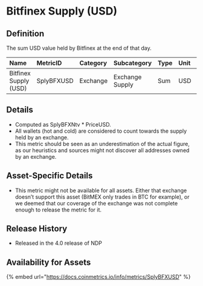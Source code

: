 # Bitfinex Supply \(USD\)

## Definition

The sum USD value held by Bitfinex at the end of that day.

| Name | MetricID | Category | Subcategory | Type | Unit | Interval |
| :--- | :--- | :--- | :--- | :--- | :--- | :--- |
| Bitfinex Supply \(USD\) | SplyBFXUSD | Exchange | Exchange Supply | Sum | USD | 1 day |

## Details

* Computed as SplyBFXNtv \* PriceUSD.
* All wallets \(hot and cold\) are considered to count towards the supply held by an exchange.
* This metric should be seen as an underestimation of the actual figure, as our heuristics and sources might not discover all addresses owned by an exchange.

## Asset-Specific Details

* This metric might not be available for all assets. Either that exchange doesn’t support this asset \(BitMEX only trades in BTC for example\), or we deemed that our coverage of the exchange was not complete enough to release the metric for it.

## Release History

* Released in the 4.0 release of NDP

## Availability for Assets

{% embed url="https://docs.coinmetrics.io/info/metrics/SplyBFXUSD" %}

